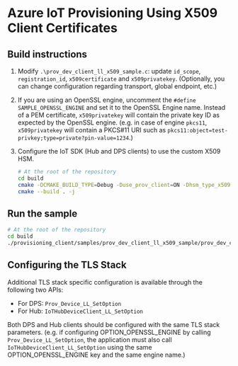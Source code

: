 # Azure IoT Provisioning Using X509 Client Certificates

## Build instructions

1. Modify `.\prov_dev_client_ll_x509_sample.c`: update `id_scope`, `registration_id`, 
   `x509certificate` and `x509privatekey`.
   (Optionally, you can change configuration regarding transport, global endpoint, etc.)

1. If you are using an OpenSSL engine, uncomment the `#define SAMPLE_OPENSSL_ENGINE` and set it to the
   OpenSSL Engine name. Instead of a PEM certificate, `x509privatekey` will contain the private key ID
   as expected by the OpenSSL engine. (e.g. in case of engine `pkcs11`, `x509privatekey` will contain
   a PKCS#11 URI such as `pkcs11:object=test-privkey;type=private?pin-value=1234`.)

1. Configure the IoT SDK (Hub and DPS clients) to use the custom X509 HSM.

    ```sh
    # At the root of the repository
    cd build
    cmake -DCMAKE_BUILD_TYPE=Debug -Duse_prov_client=ON -Dhsm_type_x509=ON ..
    cmake --build . -j
    ```

## Run the sample

```sh
# At the root of the repository
cd build
./provisioning_client/samples/prov_dev_client_ll_x509_sample/prov_dev_client_ll_x509_sample
```

## Configuring the TLS Stack

Additional TLS stack specific configuration is available through the following two APIs:

* For DPS: `Prov_Device_LL_SetOption`
* For Hub: `IoTHubDeviceClient_LL_SetOption`

Both DPS and Hub clients should be configured with the same TLS stack parameters. (e.g. if configuring 
OPTION_OPENSSL_ENGINE by calling `Prov_Device_LL_SetOption`, the application must also call 
`IoTHubDeviceClient_LL_SetOption` using the same OPTION_OPENSSL_ENGINE key and the same engine name.)
